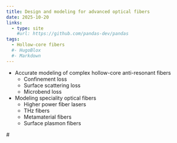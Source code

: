 ```yaml
---
title: Design and modeling for advanced optical fibers
date: 2025-10-20
links:
  - type: site
    #url: https://github.com/pandas-dev/pandas
tags:
  - Hollow-core fibers
  #- HugoBlox
  #- Markdown
---
```


- Accurate modeling of complex hollow-core anti-resonant fibers
  - Confinement loss
  - Surface scattering loss
  - Microbend loss
- Modeling speciality optical fibers
  - Higher power fiber lasers
  - THz fibers
  - Metamaterial fibers
  - Surface plasmon fibers

#<!--more-->
